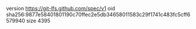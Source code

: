 version https://git-lfs.github.com/spec/v1
oid sha256:9877e58401801190c70ffec2e5db34658011583c29f1741c483fc5cff6579940
size 4395
